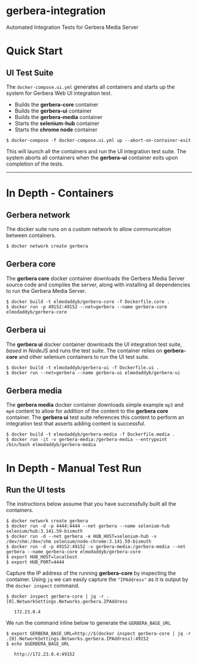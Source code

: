 # gerbera-integration
Automated Integration Tests for Gerbera Media Server

# Quick Start

## UI Test Suite

The `docker-compose.ui.yml` generates all containers and starts up the system for
Gerbera Web UI integration test.

* Builds the **gerbera-core** container
* Builds the **gerbera-ui** container
* Builds the **gerbera-media** container
* Starts the **selenium-hub** container
* Starts the **chrome node** container

```
$ docker-compose -f docker-compose.ui.yml up --abort-on-container-exit
```

This will launch all the containers and run the UI integration test suite.
The system aborts all containers when the **gerbera-ui** container exits upon
completion of the tests.

--------------------------

# In Depth - Containers

## Gerbera network

The docker suite runs on a custom network to allow communication between containers.

```
$ docker network create gerbera
```

## Gerbera core

The **gerbera core** docker container downloads the Gerbera Media Server source code and
compiles the server, along with installing all dependencies to run the Gerbera Media Server.

```
$ docker build -t elmodaddyb/gerbera-core -f Dockerfile.core .
$ docker run -p 49152:49152 --net=gerbera --name gerbera-core elmodaddyb/gerbera-core
```

## Gerbera ui

The **gerbera ui** docker container downloads the UI integration test suite, _based in NodeJS_
and runs the test suite.  The container relies on **gerbera-core** and other selenium containers
to run the UI test suite.

```
$ docker build -t elmodaddyb/gerbera-ui -f Dockerfile.ui .
$ docker run --net=gerbera --name gerbera-ui elmodaddyb/gerbera-ui
```

## Gerbera media

The **gerbera media** docker container downloads simple example `mp3` and `mp4` content
to allow for addition of the content to the **gerbera core** container.  The **gerbera ui**
test suite references this content to perform an integration test that asserts adding content
is successful.

```
$ docker build -t elmodaddyb/gerbera-media -f Dockerfile.media .
$ docker run -it -v gerbera-media:/gerbera-media --entrypoint /bin/bash elmodaddyb/gerbera-media
```

# In Depth - Manual Test Run

## Run the UI tests

The instructions below assume that you have successfully built all the containers.

```
$ docker network create gerbera
$ docker run -d -p 4444:4444 --net gerbera --name selenium-hub selenium/hub:3.141.59-bismuth
$ docker run -d --net gerbera -e HUB_HOST=selenium-hub -v /dev/shm:/dev/shm selenium/node-chrome:3.141.59-bismuth
$ docker run -d -p 49152:49152 -v gerbera-media:/gerbera-media --net gerbera --name gerbera-core elmodaddyb/gerbera-core
$ export HUB_HOST=localhost
$ export HUB_PORT=4444
```

Capture the IP address of the running **gerbera-core** by inspecting the container.  Using `jq` we can easily
capture the `"IPAddress"` as it is output by the `docker inspect` command.

```
$ docker inspect gerbera-core | jq -r .[0].NetworkSettings.Networks.gerbera.IPAddress

   172.23.0.4
```

We run the command inline below to generate the `GERBERA_BASE_URL`
```
$ export GERBERA_BASE_URL=http://$(docker inspect gerbera-core | jq -r .[0].NetworkSettings.Networks.gerbera.IPAddress):49152
$ echo $GERBERA_BASE_URL

   http://172.23.0.4:49152
```
